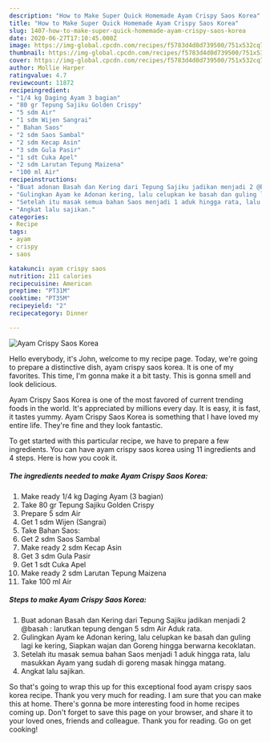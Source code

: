```yaml
---
description: "How to Make Super Quick Homemade Ayam Crispy Saos Korea"
title: "How to Make Super Quick Homemade Ayam Crispy Saos Korea"
slug: 1407-how-to-make-super-quick-homemade-ayam-crispy-saos-korea
date: 2020-06-27T17:10:45.000Z
image: https://img-global.cpcdn.com/recipes/f5783d4d0d739500/751x532cq70/ayam-crispy-saos-korea-foto-resep-utama.jpg
thumbnail: https://img-global.cpcdn.com/recipes/f5783d4d0d739500/751x532cq70/ayam-crispy-saos-korea-foto-resep-utama.jpg
cover: https://img-global.cpcdn.com/recipes/f5783d4d0d739500/751x532cq70/ayam-crispy-saos-korea-foto-resep-utama.jpg
author: Mollie Harper
ratingvalue: 4.7
reviewcount: 11872
recipeingredient:
- "1/4 kg Daging Ayam 3 bagian"
- "80 gr Tepung Sajiku Golden Crispy"
- "5 sdm Air"
- "1 sdm Wijen Sangrai"
- " Bahan Saos"
- "2 sdm Saos Sambal"
- "2 sdm Kecap Asin"
- "3 sdm Gula Pasir"
- "1 sdt Cuka Apel"
- "2 sdm Larutan Tepung Maizena"
- "100 ml Air"
recipeinstructions:
- "Buat adonan Basah dan Kering dari Tepung Sajiku jadikan menjadi 2 @basah : larutkan tepung dengan 5 sdm Air Aduk rata."
- "Gulingkan Ayam ke Adonan kering, lalu celupkan ke basah dan guling lagi ke kering, Siapkan wajan dan Goreng hingga berwarna kecoklatan."
- "Setelah itu masak semua bahan Saos menjadi 1 aduk hingga rata, lalu masukkan Ayam yang sudah di goreng masak hingga matang."
- "Angkat lalu sajikan."
categories:
- Recipe
tags:
- ayam
- crispy
- saos

katakunci: ayam crispy saos 
nutrition: 211 calories
recipecuisine: American
preptime: "PT31M"
cooktime: "PT35M"
recipeyield: "2"
recipecategory: Dinner

---
```



![Ayam Crispy Saos Korea](https://img-global.cpcdn.com/recipes/f5783d4d0d739500/751x532cq70/ayam-crispy-saos-korea-foto-resep-utama.jpg)

Hello everybody, it's John, welcome to my recipe page. Today, we're going to prepare a distinctive dish, ayam crispy saos korea. It is one of my favorites. This time, I'm gonna make it a bit tasty. This is gonna smell and look delicious.

Ayam Crispy Saos Korea is one of the most favored of current trending foods in the world. It's appreciated by millions every day. It is easy, it is fast, it tastes yummy. Ayam Crispy Saos Korea is something that I have loved my entire life. They're fine and they look fantastic.




To get started with this particular recipe, we have to prepare a few ingredients. You can have ayam crispy saos korea using 11 ingredients and 4 steps. Here is how you cook it.

<!--inarticleads1-->

##### The ingredients needed to make Ayam Crispy Saos Korea:

1. Make ready 1/4 kg Daging Ayam (3 bagian)
1. Take 80 gr Tepung Sajiku Golden Crispy
1. Prepare 5 sdm Air
1. Get 1 sdm Wijen (Sangrai)
1. Take  Bahan Saos:
1. Get 2 sdm Saos Sambal
1. Make ready 2 sdm Kecap Asin
1. Get 3 sdm Gula Pasir
1. Get 1 sdt Cuka Apel
1. Make ready 2 sdm Larutan Tepung Maizena
1. Take 100 ml Air




<!--inarticleads2-->

##### Steps to make Ayam Crispy Saos Korea:

1. Buat adonan Basah dan Kering dari Tepung Sajiku jadikan menjadi 2 @basah : larutkan tepung dengan 5 sdm Air Aduk rata.
1. Gulingkan Ayam ke Adonan kering, lalu celupkan ke basah dan guling lagi ke kering, Siapkan wajan dan Goreng hingga berwarna kecoklatan.
1. Setelah itu masak semua bahan Saos menjadi 1 aduk hingga rata, lalu masukkan Ayam yang sudah di goreng masak hingga matang.
1. Angkat lalu sajikan.




So that's going to wrap this up for this exceptional food ayam crispy saos korea recipe. Thank you very much for reading. I am sure that you can make this at home. There's gonna be more interesting food in home recipes coming up. Don't forget to save this page on your browser, and share it to your loved ones, friends and colleague. Thank you for reading. Go on get cooking!
